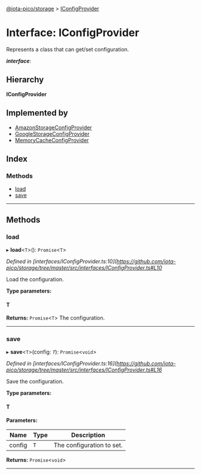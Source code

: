 [@iota-pico/storage](../README.md) > [IConfigProvider](../interfaces/iconfigprovider.md)

# Interface: IConfigProvider

Represents a class that can get/set configuration.

*__interface__*: 

## Hierarchy

**IConfigProvider**

## Implemented by

* [AmazonStorageConfigProvider](../classes/amazonstorageconfigprovider.md)
* [GoogleStorageConfigProvider](../classes/googlestorageconfigprovider.md)
* [MemoryCacheConfigProvider](../classes/memorycacheconfigprovider.md)

## Index

### Methods

* [load](iconfigprovider.md#load)
* [save](iconfigprovider.md#save)

---

## Methods

<a id="load"></a>

###  load

▸ **load**<`T`>(): `Promise`<`T`>

*Defined in [interfaces/IConfigProvider.ts:10](https://github.com/iota-pico/storage/tree/master/src/interfaces/IConfigProvider.ts#L10*

Load the configuration.

**Type parameters:**

#### T 

**Returns:** `Promise`<`T`>
The configuration.

___
<a id="save"></a>

###  save

▸ **save**<`T`>(config: *`T`*): `Promise`<`void`>

*Defined in [interfaces/IConfigProvider.ts:16](https://github.com/iota-pico/storage/tree/master/src/interfaces/IConfigProvider.ts#L16*

Save the configuration.

**Type parameters:**

#### T 
**Parameters:**

| Name | Type | Description |
| ------ | ------ | ------ |
| config | `T` |  The configuration to set. |

**Returns:** `Promise`<`void`>

___

